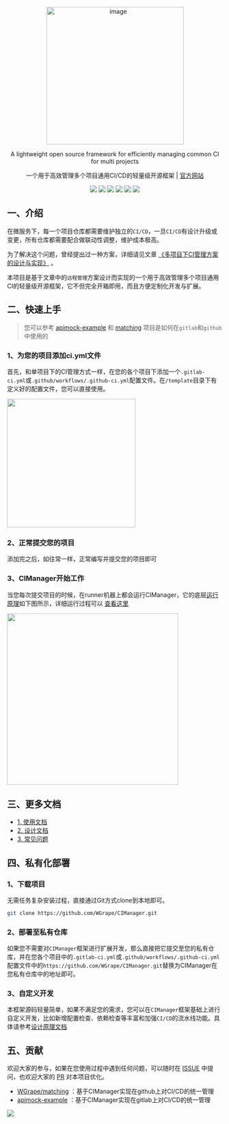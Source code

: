 <p align="center">
<img width="321" alt="image" src="https://user-images.githubusercontent.com/35942268/188274226-5ccdfb75-5bcb-4d90-895f-4190d64ae22d.png">
</p>

<div align="center">
<p>A lightweight open source framework for efficiently managing common CI for multi projects</p>
<p>一个用于高效管理多个项目通用CI/CD的轻量级开源框架 | <a href="https://wgrape.github.io/CIManager/">官方网站</a></p>
</div>

<p align="center">
  <a href="https://www.oscs1024.com/project/oscs/WGrape/CIManager?ref=badge_small" alt="OSCS Status"><img src="https://www.oscs1024.com/platform/badge/WGrape/CIManager.svg?size=small"/></a>
    <img src="https://img.shields.io/badge/Language-Shell-blue.svg">
    <img src="https://img.shields.io/badge/Release-1.1.0-blue.svg">
    <img src="https://img.shields.io/github/repo-size/wgrape/cimanager">
    <!--<img src="https://img.shields.io/github/downloads/wgrape/cimanager/total">-->
    <img src="https://img.shields.io/badge/Document-中文-orange.svg">
    <img src="https://img.shields.io/badge/License-MIT-green.svg">   
</p>

## 一、介绍
在微服务下，每一个项目仓库都需要维护独立的```CI/CD```，一旦```CI/CD```有设计升级或变更，所有仓库都需要配合做联动性调整，维护成本极高。

为了解决这个问题，曾经提出过一种方案，详细请见文章 [《多项目下CI管理方案的设计与实现》](https://github.com/WGrape/Blog/issues/249) 。

本项目是基于文章中的```远程管理```方案设计而实现的一个用于高效管理多个项目通用CI的轻量级开源框架，它不但完全开箱即用，而且方便定制化开发与扩展。

## 二、快速上手

> 您可以参考 [apimock-example](https://jihulab.com/WGrape/apimock-example/) 和 [matching](https://github.com/WGrape/matching) 项目是如何在```gitlab```和```github```中使用的

### 1、为您的项目添加ci.yml文件

首先，和单项目下的CI管理方式一样，在您的各个项目下添加一个```.gitlab-ci.yml```或```.github/workflows/.github-ci.yml```配置文件。在```/template```目录下有定义好的配置文件，您可以直接使用。

<img width="300" src="https://github.com/WGrape/CIManager/assets/35942268/21026799-c865-4534-9342-8954cec04200">

### 2、正常提交您的项目
添加完之后，如往常一样，正常编写并提交您的项目即可

### 3、CIManager开始工作
当您每次提交项目的时候，在runner机器上都会运行CIManager，它的底层[运行原理](https://github.com/WGrape/Blog/issues/249)如下图所示，详细运行过程可以 [查看这里](https://jihulab.com/WGrape/apimock-example/-/jobs/4354428)

<img src="https://user-images.githubusercontent.com/35942268/184865495-ca6b8491-6f23-4db6-80c8-9853f677dacb.png" height="400">

## 三、更多文档

- [1. 使用文档](./doc/USAGE.md)
- [2. 设计文档](./doc/DESIGN.md)
- [3. 常见问题](./doc/QA.md)

## 四、私有化部署

### 1、下载项目

无需任务复杂安装过程，直接通过Git方式clone到本地即可。

```bash
git clone https://github.com/WGrape/CIManager.git
```

### 2、部署至私有仓库
如果您不需要对```CIManager```框架进行扩展开发，那么直接把它提交至您的私有仓库，并在您各个项目中的```.gitlab-ci.yml```或```.github/workflows/.github-ci.yml```配置文件中的```https://github.com/WGrape/CIManager.git```替换为CIManager在您私有仓库中的地址即可。

### 3、自定义开发
本框架源码轻量简单，如果不满足您的需求，您可以在```CIManager```框架基础上进行自定义开发，比如新增配置检查、依赖检查等丰富和加强```CI/CD```的流水线功能。具体请参考[设计原理文档](./doc/DESIGN.md)

## 五、贡献

欢迎大家的参与，如果在您使用过程中遇到任何问题，可以随时在 [ISSUE](https://github.com/WGrape/CIManager/issues) 中提问，也欢迎大家的 [PR](https://github.com/WGrape/CIManager/pulls) 对本项目优化。

- [WGrape/matching](https://github.com/WGrape/matching) ：基于CIManager实现在github上对CI/CD的统一管理
- [apimock-example](https://jihulab.com/WGrape/apimock-example/) ：基于CIManager实现在gitlab上对CI/CD的统一管理

<img src="https://contrib.rocks/image?repo=wgrape/cimanager" >
